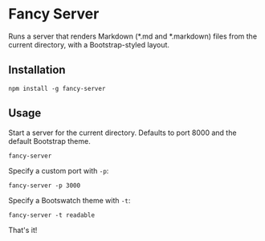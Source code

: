 Fancy Server
============

Runs a server that renders Markdown (*.md and *.markdown) files from the current directory, with a Bootstrap-styled layout.

## Installation

    npm install -g fancy-server

## Usage

Start a server for the current directory. Defaults to port 8000 and the default Bootstrap theme.

    fancy-server

Specify a custom port with `-p`:

    fancy-server -p 3000

Specify a Bootswatch theme with `-t`:

    fancy-server -t readable

That's it!

